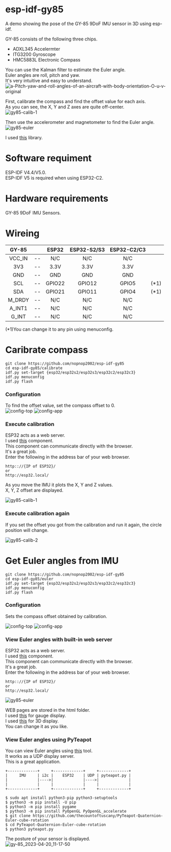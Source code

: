 # esp-idf-gy85
A demo showing the pose of the GY-85 9DoF IMU sensor in 3D using esp-idf.   

GY-85 consists of the following three chips.   
- ADXL345 Accelermter   
- ITG3200 Gyroscope   
- HMC5883L Electronic Compass   

You can use the Kalman filter to estimate the Euler angle.   
Euler angles are roll, pitch and yaw.   
It's very intuitive and easy to understand.   
![a-Pitch-yaw-and-roll-angles-of-an-aircraft-with-body-orientation-O-u-v-original](https://user-images.githubusercontent.com/6020549/226072914-a7f923fc-eb6e-4d19-b2ff-8c9f2749ee6f.jpg)

First, calibrate the compass and find the offset value for each axis.   
As you can see, the X, Y and Z axes are quite off-center.   
![gy85-calib-1](https://user-images.githubusercontent.com/6020549/233240180-22a5bbc6-f25b-4d07-9910-1655c9a3964a.jpg)

Then use the accelerometer and magnetometer to find the Euler angle.   
![gy85-euler](https://user-images.githubusercontent.com/6020549/233240284-2d3d56aa-b1a7-46df-b336-f1d295435601.JPG)

I used [this](https://github.com/jrowberg/i2cdevlib/tree/master/Arduino/gy85) library.   


# Software requiment
ESP-IDF V4.4/V5.0.   
ESP-IDF V5 is required when using ESP32-C2.   

# Hardware requirements
GY-85 9DoF IMU Sensors.   

# Wireing
|GY-85||ESP32|ESP32-S2/S3|ESP32-C2/C3||
|:-:|:-:|:-:|:-:|:-:|:-:|
|VCC_IN|--|N/C|N/C|N/C||
|3V3|--|3.3V|3.3V|3.3V||
|GND|--|GND|GND|GND||
|SCL|--|GPIO22|GPIO12|GPIO5|(*1)|
|SDA|--|GPIO21|GPIO11|GPIO4|(*1)|
|M_DRDY|--|N/C|N/C|N/C||
|A_INT1|--|N/C|N/C|N/C||
|G_INT|--|N/C|N/C|N/C||

(*1)You can change it to any pin using menuconfig.   


# Caribrate compass
```
git clone https://github.com/nopnop2002/esp-idf-gy85
cd esp-idf-gy85/calibrate
idf.py set-target {esp32/esp32s2/esp32s3/esp32c2/esp32c3}
idf.py menuconfig
idf.py flash
```

### Configuration   
To find the offset value, set the compass offset to 0.   
![config-top](https://user-images.githubusercontent.com/6020549/233240375-7304bd5c-d232-439c-b667-1b0e3f7acfc2.jpg)
![config-app](https://user-images.githubusercontent.com/6020549/233240379-9c56a6ab-788d-4840-963e-8691718739e1.jpg)

### Execute calibration   
ESP32 acts as a web server.   
I used [this](https://github.com/Molorius/esp32-websocket) component.   
This component can communicate directly with the browser.   
It's a great job.   
Enter the following in the address bar of your web browser.   
```
http:://{IP of ESP32}/
or
http://esp32.local/
```

As you move the IMU it plots the X, Y and Z values.   
X, Y, Z offset are displayed.   

![gy85-calib-1](https://user-images.githubusercontent.com/6020549/233240180-22a5bbc6-f25b-4d07-9910-1655c9a3964a.jpg)

### Execute calibration again   
If you set the offset you got from the calibration and run it again, the circle position will change.   

![gy85-calib-2](https://user-images.githubusercontent.com/6020549/233240176-b656f16a-75ec-4546-9af3-f263a1574fbb.jpg)

# Get Euler angles from IMU
```
git clone https://github.com/nopnop2002/esp-idf-gy85
cd esp-idf-gy85/euler
idf.py set-target {esp32/esp32s2/esp32s3/esp32c2/esp32c3}
idf.py menuconfig
idf.py flash
```

### Configuration   
Sets the compass offset obtained by calibration.   

![config-top](https://user-images.githubusercontent.com/6020549/233240375-7304bd5c-d232-439c-b667-1b0e3f7acfc2.jpg)
![config-app](https://user-images.githubusercontent.com/6020549/233240379-9c56a6ab-788d-4840-963e-8691718739e1.jpg)

### View Euler angles with built-in web server   
ESP32 acts as a web server.   
I used [this](https://github.com/Molorius/esp32-websocket) component.   
This component can communicate directly with the browser.   
It's a great job.   
Enter the following in the address bar of your web browser.   
```
http:://{IP of ESP32}/
or
http://esp32.local/
```

![gy85-euler](https://user-images.githubusercontent.com/6020549/233240284-2d3d56aa-b1a7-46df-b336-f1d295435601.JPG)


WEB pages are stored in the html folder.   
I used [this](https://canvas-gauges.com/) for gauge display.   
I used [this](https://threejs.org/) for 3D display.   
You can change it as you like.   

### View Euler angles using PyTeapot   
You can view Euler angles using [this](https://github.com/thecountoftuscany/PyTeapot-Quaternion-Euler-cube-rotation) tool.   
It works as a UDP display server.   
This is a great application.   

```
+-------------+     +-------------+     +-------------+
|     IMU     | i2c |    ESP32    | UDP | pyteapot.py |
|             |---->|             |---->|             |
|             |     |             |     |             |
+-------------+     +-------------+     +-------------+
```

```
$ sudo apt install python3-pip python3-setuptools
$ python3 -m pip install -U pip
$ python3 -m pip install pygame
$ python3 -m pip install PyOpenGL PyOpenGL_accelerate
$ git clone https://github.com/thecountoftuscany/PyTeapot-Quaternion-Euler-cube-rotation
$ cd PyTeapot-Quaternion-Euler-cube-rotation
$ python3 pyteapot.py
```
The posture of your sensor is displayed.   
![gy-85_2023-04-20_11-17-50](https://user-images.githubusercontent.com/6020549/233240823-d094ca48-8025-4108-bae5-6bf87430a55c.png)

